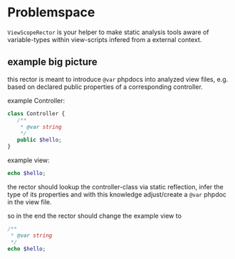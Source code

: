 # Problemspace

`ViewScopeRector` is your helper to make static analysis tools aware of variable-types within view-scripts infered from a external context. 

## example big picture

this rector is meant to introduce `@var` phpdocs into analyzed view files, e.g. based on declared public properties of a corresponding controller.

example Controller:
```php
class Controller {
   /**
    * @var string
    */
   public $hello;
}
```

example view:
```php
echo $hello;
```

the rector should lookup the controller-class via static reflection, infer the type of its properties and with this knowledge adjust/create a `@var` phpdoc in the view file.

so in the end the rector should change the example view to
```php
/**
 * @var string
 */
echo $hello;
```
